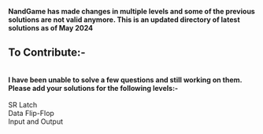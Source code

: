 <b>NandGame has made changes in multiple levels and some of the previous solutions are not valid anymore. This is an updated directory of latest solutions as of May 2024</b>
<br>
<h2>To Contribute:-</h2> <br>
<b>I have been unable to solve a few questions and still working on them. Please add your solutions for the following levels:-</b>
<br>
<br>
SR Latch
<br>
Data Flip-Flop
<br>
Input and Output
